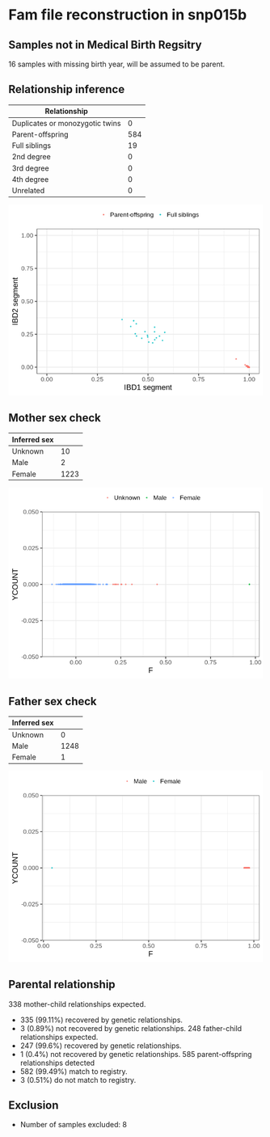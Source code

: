 # Fam file reconstruction in snp015b
## Samples not in Medical Birth Regsitry
16 samples with missing birth year, will be assumed to be parent.
## Relationship inference
| Relationship |   |
| ------------ | - |
| Duplicates or monozygotic twins| 0 |
| Parent-offspring| 584 |
| Full siblings| 19 |
| 2nd degree| 0 |
| 3rd degree| 0 |
| 4th degree| 0 |
| Unrelated| 0 |

![](fam_reconstruction/ibd_plot.png)
## Mother sex check
| Inferred sex |   |
| ------------ | - |
| Unknown | 10 |
| Male | 2 |
| Female | 1223 |

![](fam_reconstruction/mother_sex_plot.png)
## Father sex check
| Inferred sex |   |
| ------------ | - |
| Unknown | 0 |
| Male | 1248 |
| Female | 1 |

![](fam_reconstruction/father_sex_plot.png)
## Parental relationship
338 mother-child relationships expected.
- 335 (99.11%) recovered by genetic relationships.
- 3 (0.89%) not recovered by genetic relationships.
248 father-child relationships expected.
- 247 (99.6%) recovered by genetic relationships.
- 1 (0.4%) not recovered by genetic relationships.
585 parent-offspring relationships detected
- 582 (99.49%) match to registry.
- 3 (0.51%) do not match to registry.
## Exclusion
- Number of samples excluded: 8
